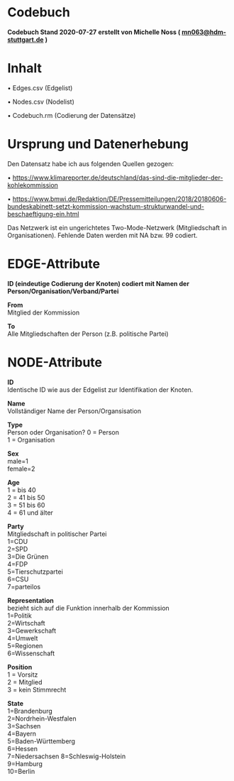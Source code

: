 # Codebuch
**Codebuch Stand 2020-07-27**
**erstellt von Michelle Noss ( mn063@hdm-stuttgart.de )**

# Inhalt

•	Edges.csv (Edgelist)

•	Nodes.csv (Nodelist)

•	Codebuch.rm (Codierung der Datensätze)

# Ursprung und Datenerhebung

Den Datensatz habe ich aus folgenden Quellen gezogen:

•	https://www.klimareporter.de/deutschland/das-sind-die-mitglieder-der-kohlekommission 

•	https://www.bmwi.de/Redaktion/DE/Pressemitteilungen/2018/20180606-bundeskabinett-setzt-kommission-wachstum-strukturwandel-und-beschaeftigung-ein.html 

Das Netzwerk ist ein ungerichtetes Two-Mode-Netzwerk (Mitgliedschaft in Organisationen). Fehlende Daten werden mit NA bzw. 99 codiert.

# EDGE-Attribute

**ID (eindeutige Codierung der Knoten)
codiert mit Namen der Person/Organisation/Verband/Partei**

**From**  
Mitglied der Kommission

**To**   
Alle Mitgliedschaften der Person (z.B. politische Partei)

# NODE-Attribute

**ID**   
Identische ID wie aus der Edgelist zur Identifikation der Knoten. 

**Name**   
Vollständiger Name der Person/Organsisation

**Type**   
Person oder Organisation?
0 = Person  
1 = Organisation

**Sex**   
male=1     
female=2 

**Age**    
1 = bis 40   
2 = 41 bis 50  
3 = 51 bis 60   
4 = 61 und älter  

**Party**   
Mitgliedschaft in politischer Partei   
1=CDU  
2=SPD  
3=Die Grünen  
4=FDP  
5=Tierschutzpartei   
6=CSU   
7=parteilos  

**Representation**       
bezieht sich auf die Funktion innerhalb der Kommission  
1=Politik  
2=Wirtschaft  
3=Gewerkschaft  
4=Umwelt   
5=Regionen   
6=Wissenschaft  

**Position**    
1 = Vorsitz  
2 = Mitglied  
3 = kein Stimmrecht  

**State**    
1=Brandenburg   
2=Nordrhein-Westfalen  
3=Sachsen  
4=Bayern  
5=Baden-Württemberg  
6=Hessen  
7=Niedersachsen 
8=Schleswig-Holstein  
9=Hamburg  
10=Berlin  
